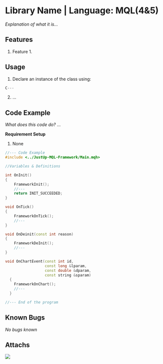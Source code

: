 # Library Name | Language: MQL(4&5)
_Explanation of what it is..._

## Features
1. Feature 1.

## Usage
1. Declare an instance of the class using:
```cpp
C---
```
2. ...

## Code Example
_What does this code do?_
...

**Requirement Setup**
1. None

```cpp
//--- Code Example
#include <../JustUp-MQL-Framework/Main.mqh>

//Variables & Definitions

int OnInit()
{
    FrameworkInit();
    //---
    return INIT_SUCCEEDED;
}

void OnTick()
{
    FrameworkOnTick();
    //---
}

void OnDeinit(const int reason)
{
    FrameworkDeInit();
    //---
}

void OnChartEvent(const int id,
                  const long &lparam,
                  const double &dparam,
                  const string &sparam)
  {
    FrameworkOnChart();
    //--- 
  }

//--- End of the program
```

## Known Bugs
_No bugs known_

## Attachs
<img src="Link">